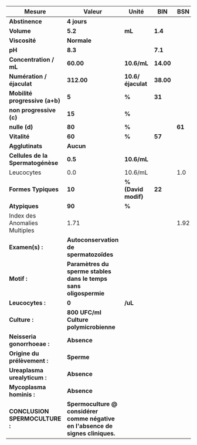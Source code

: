 |              Mesure             |                                     Valeur                                    |       Unité       |   BIN   |  BSN |
|---------------------------------|-------------------------------------------------------------------------------|-------------------|---------|------|
|          **Abstinence**         |                                  **4 jours**                                  |                   |         |      |
|            **Volume**           |                                    **5.2**                                    |       **mL**      | **1.4** |      |
|          **Viscosité**          |                                  **Normale**                                  |                   |         |      |
|              **pH**             |                                    **8.3**                                    |                   | **7.1** |      |
|      **Concentration / mL**     |                                   **60.00**                                   |    **10.6/mL**    |**14.00**|      |
|    **Numération / éjaculat**    |                                   **312.00**                                  | **10.6/éjaculat** |**38.00**|      |
|  **Mobilité progressive (a+b)** |                                     **5**                                     |       **%**       |  **31** |      |
|     **non progressive (c)**     |                                     **15**                                    |       **%**       |         |      |
|          **nulle (d)**          |                                     **80**                                    |       **%**       |         |**61**|
|           **Vitalité**          |                                     **60**                                    |       **%**       |  **57** |      |
|         **Agglutinats**         |                                   **Aucun**                                   |                   |         |      |
|**Cellules de la Spermatogénèse**|                                    **0.5**                                    |    **10.6/mL**    |         |      |
|            Leucocytes           |                                      0.0                                      |      10.6/mL      |         |  1.0 |
|       **Formes Typiques**       |                                     **10**                                    |**% (David modif)**|  **22** |      |
|          **Atypiques**          |                                     **90**                                    |       **%**       |         |      |
|  Index des Anomalies Multiples  |                                      1.71                                     |                   |         | 1.92 |
|         **Examen(s) :**         |                     **Autoconservation de spermatozoïdes**                    |                   |         |      |
|           **Motif :**           |        **Paramètres du sperme stables dans le temps sans oligospermie**       |                   |         |      |
|         **Leucocytes :**        |                                     **0**                                     |      **/uL**      |         |      |
|          **Culture :**          |                     **800 UFC/ml Culture polymicrobienne**                    |                   |         |      |
|   **Neisseria gonorrhoeae :**   |                                  **Absence**                                  |                   |         |      |
|   **Origine du prélèvement :**  |                                   **Sperme**                                  |                   |         |      |
|   **Ureaplasma urealyticum :**  |                                  **Absence**                                  |                   |         |      |
|     **Mycoplasma hominis :**    |                                  **Absence**                                  |                   |         |      |
|  **CONCLUSION SPERMOCULTURE :** |**Spermoculture @ considérer comme négative en l'absence de signes cliniques.**|                   |         |      |